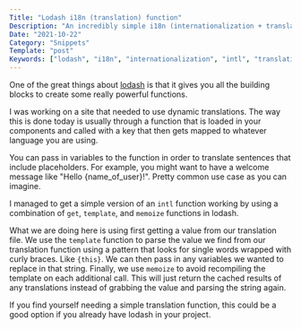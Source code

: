 ```yaml
---
Title: "Lodash i18n (translation) function"
Description: "An incredibly simple i18n (internationalization + translation) function using lodash `get` and `template` functions"
Date: "2021-10-22"
Category: "Snippets"
Template: "post"
Keywords: ["lodash", "i18n", "internationalization", "intl", "translation", "get", "template", "function"]
---
```


One of the great things about [lodash](https://lodash.com/) is that it gives you all the building blocks to create some really powerful functions.

I was working on a site that needed to use dynamic translations. The way this is done today is usually through a function that is loaded in your components and called with a key that then gets mapped to whatever language you are using.

You can pass in variables to the function in order to translate sentences that include placeholders. For example, you might want to have a welcome message like "Hello {name_of_user}!". Pretty common use case as you can imagine.

I managed to get a simple version of an `intl` function working by using a combination of `get`, `template`, and `memoize` functions in lodash.

<script src="https://gist.github.com/james2doyle/d00e06a5f4963a539e3aa0b2d5283d11.js"></script>

What we are doing here is using first getting a value from our translation file. We use the `template` function to parse the value we find from our translation function using a pattern that looks for single words wrapped with curly braces. Like `{this}`. We can then pass in any variables we wanted to replace in that string. Finally, we use `memoize` to avoid recompiling the template on each additional call. This will just return the cached results of any translations instead of grabbing the value and parsing the string again.

If you find yourself needing a simple translation function, this could be a good option if you already have lodash in your project.
